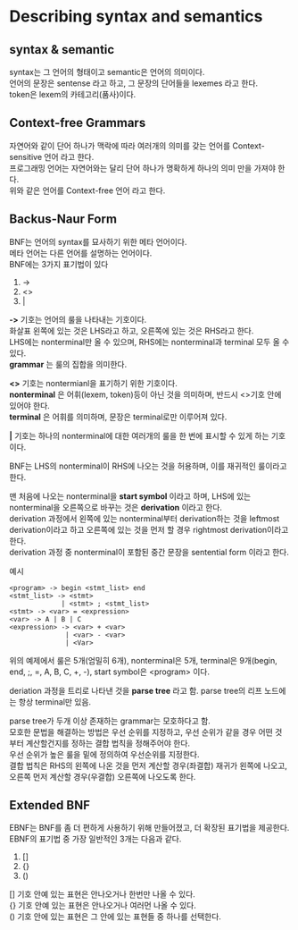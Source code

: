 # Describing syntax and semantics

## syntax & semantic
syntax는 그 언어의 형태이고 semantic은 언어의 의미이다.  
언어의 문장은 sentense 라고 하고, 그 문장의 단어들을 lexemes 라고 한다.  
token은 lexem의 카테고리(품사)이다.  

## Context-free Grammars
자연어와 같이 단어 하나가 맥락에 따라 여러개의 의미를 갖는 언어를 Context-sensitive 언어 라고 한다.  
프로그래밍 언어는 자연어와는 달리 단어 하나가 명확하게 하나의 의미 만을 가져야 한다.  
위와 같은 언어를 Context-free 언어 라고 한다.  

## Backus-Naur Form
BNF는 언어의 syntax를 묘사하기 위한 메타 언어이다.  
메타 언어는 다른 언어를 설명하는 언어이다.  
BNF에는 3가지 표기법이 있다
1. ->
2. <>
3. |

__->__ 기호는 언어의 룰을 나타내는 기호이다.  
화살표 왼쪽에 있는 것은 LHS라고 하고, 오른쪽에 있는 것은 RHS라고 한다.  
LHS에는 nonterminal만 올 수 있으며, RHS에는 nonterminal과 terminal 모두 올 수 있다.  
__grammar__ 는 룰의 집합을 의미한다.  

__<>__ 기호는 nontermianl을 표기하기 위한 기호이다.  
__nonterminal__ 은 어휘(lexem, token)등이 아닌 것을 의미하며, 반드시 <>기호 안에 있어야 한다.  
__terminal__ 은 어휘를 의미하며, 문장은 terminal로만 이루어져 있다.  

__|__ 기호는 하나의 nonterminal에 대한 여러개의 룰을 한 번에 표시할 수 있게 하는 기호이다.  

BNF는 LHS의 nonterminal이 RHS에 나오는 것을 허용하며, 이를 재귀적인 룰이라고 한다.  

맨 처음에 나오는 nonterminal을 __start symbol__ 이라고 하며, LHS에 있는 nonterminal을 오른쪽으로 바꾸는 것은 __derivation__ 이라고 한다.  
derivation 과정에서 왼쪽에 있는 nonterminal부터 derivation하는 것을 leftmost derivation이라고 하고 오른쪽에 있는 것을 먼저 할 경우 rightmost derivation이라고 한다.  
derivation 과정 중 nonterminal이 포함된 중간 문장을 sentential form 이라고 한다.  

예시
```
<program> -> begin <stmt_list> end
<stmt_list> -> <stmt>
             | <stmt> ; <stmt_list>
<stmt> -> <var> = <expression>
<var> -> A | B | C
<expression> -> <var> + <var>
              | <var> - <var>
              | <Var>
```
위의 예제에서 룰은 5개(엄밀히 6개), nonterminal은 5개, terminal은 9개(begin, end, ;, =, A, B, C, +, -), start symbol은 \<program\> 이다. 


deriation 과정을 트리로 나타낸 것을 __parse tree__ 라고 함. 
parse tree의 리프 노드에는 항상 terminal만 있음.  

parse tree가 두개 이상 존재하는 grammar는 모호하다고 함.  
모호한 문법을 해결하는 방법은 우선 순위를 지정하고, 우선 순위가 같을 경우 어떤 것 부터 계산할건지를 정하는 결합 법칙을 정해주어야 한다.  
우선 순위가 높은 룰을 밑에 정의하여 우선순위를 지정한다.  
결합 법칙은 RHS의 왼쪽에 나온 것을 먼저 계산할 경우(좌결합) 재귀가 왼쪽에 나오고, 오른쪽 먼저 계산할 경우(우결합) 오른쪽에 나오도록 한다.  

## Extended BNF
EBNF는 BNF를 좀 더 편하게 사용하기 위해 만들어졌고, 더 확장된 표기법을 제공한다.  
EBNF의 표기법 중 가장 일반적인 3개는 다음과 같다.
1. []
2. {}
3. ()

[] 기호 안예 있는 표현은 안나오거나 한번만 나올 수 있다.  
{} 기호 안예 있는 표현은 안나오거나 여러먼 나올 수 있다.  
() 기호 안에 있는 표현은 그 안에 있는 표현들 중 하나를 선택한다.  